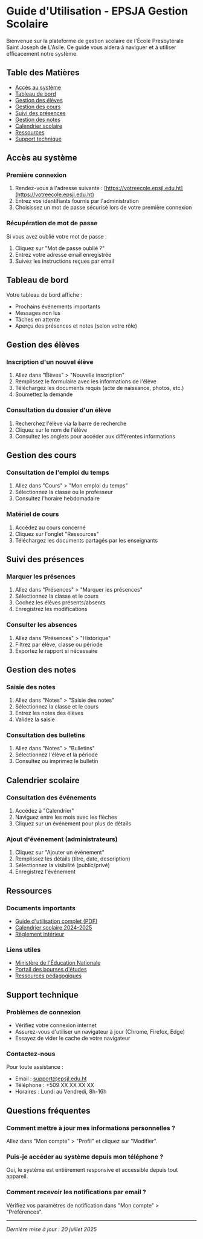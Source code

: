 # Guide d'Utilisation - EPSJA Gestion Scolaire

Bienvenue sur la plateforme de gestion scolaire de l'École Presbytérale Saint Joseph de L'Asile. Ce guide vous aidera à naviguer et à utiliser efficacement notre système.

## Table des Matières
- [Accès au système](#accès-au-système)
- [Tableau de bord](#tableau-de-bord)
- [Gestion des élèves](#gestion-des-élèves)
- [Gestion des cours](#gestion-des-cours)
- [Suivi des présences](#suivi-des-présences)
- [Gestion des notes](#gestion-des-notes)
- [Calendrier scolaire](#calendrier-scolaire)
- [Ressources](#ressources)
- [Support technique](#support-technique)

## Accès au système

### Première connexion
1. Rendez-vous à l'adresse suivante : [https://votreecole.epsjl.edu.ht](https://votreecole.epsjl.edu.ht)
2. Entrez vos identifiants fournis par l'administration
3. Choisissez un mot de passe sécurisé lors de votre première connexion

### Récupération de mot de passe
Si vous avez oublié votre mot de passe :
1. Cliquez sur "Mot de passe oublié ?"
2. Entrez votre adresse email enregistrée
3. Suivez les instructions reçues par email

## Tableau de bord

Votre tableau de bord affiche :
- Prochains événements importants
- Messages non lus
- Tâches en attente
- Aperçu des présences et notes (selon votre rôle)

## Gestion des élèves

### Inscription d'un nouvel élève
1. Allez dans "Élèves" > "Nouvelle inscription"
2. Remplissez le formulaire avec les informations de l'élève
3. Téléchargez les documents requis (acte de naissance, photos, etc.)
4. Soumettez la demande

### Consultation du dossier d'un élève
1. Recherchez l'élève via la barre de recherche
2. Cliquez sur le nom de l'élève
3. Consultez les onglets pour accéder aux différentes informations

## Gestion des cours

### Consultation de l'emploi du temps
1. Allez dans "Cours" > "Mon emploi du temps"
2. Sélectionnez la classe ou le professeur
3. Consultez l'horaire hebdomadaire

### Matériel de cours
1. Accédez au cours concerné
2. Cliquez sur l'onglet "Ressources"
3. Téléchargez les documents partagés par les enseignants

## Suivi des présences

### Marquer les présences
1. Allez dans "Présences" > "Marquer les présences"
2. Sélectionnez la classe et le cours
3. Cochez les élèves présents/absents
4. Enregistrez les modifications

### Consulter les absences
1. Allez dans "Présences" > "Historique"
2. Filtrez par élève, classe ou période
3. Exportez le rapport si nécessaire

## Gestion des notes

### Saisie des notes
1. Allez dans "Notes" > "Saisie des notes"
2. Sélectionnez la classe et le cours
3. Entrez les notes des élèves
4. Validez la saisie

### Consultation des bulletins
1. Allez dans "Notes" > "Bulletins"
2. Sélectionnez l'élève et la période
3. Consultez ou imprimez le bulletin

## Calendrier scolaire

### Consultation des événements
1. Accédez à "Calendrier"
2. Naviguez entre les mois avec les flèches
3. Cliquez sur un événement pour plus de détails

### Ajout d'événement (administrateurs)
1. Cliquez sur "Ajouter un événement"
2. Remplissez les détails (titre, date, description)
3. Sélectionnez la visibilité (public/privé)
4. Enregistrez l'événement

## Ressources

### Documents importants
- [Guide d'utilisation complet (PDF)](#)
- [Calendrier scolaire 2024-2025](#)
- [Règlement intérieur](#)

### Liens utiles
- [Ministère de l'Éducation Nationale](#)
- [Portail des bourses d'études](#)
- [Ressources pédagogiques](#)

## Support technique

### Problèmes de connexion
- Vérifiez votre connexion internet
- Assurez-vous d'utiliser un navigateur à jour (Chrome, Firefox, Edge)
- Essayez de vider le cache de votre navigateur

### Contactez-nous
Pour toute assistance :
- Email : support@epsjl.edu.ht
- Téléphone : +509 XX XX XX XX
- Horaires : Lundi au Vendredi, 8h-16h

## Questions fréquentes

### Comment mettre à jour mes informations personnelles ?
Allez dans "Mon compte" > "Profil" et cliquez sur "Modifier".

### Puis-je accéder au système depuis mon téléphone ?
Oui, le système est entièrement responsive et accessible depuis tout appareil.

### Comment recevoir les notifications par email ?
Vérifiez vos paramètres de notification dans "Mon compte" > "Préférences".

---
*Dernière mise à jour : 20 juillet 2025*